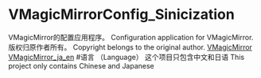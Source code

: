 # VMagicMirrorConfig_Sinicization
VMagicMirror的配置应用程序。 
Configuration application for VMagicMirror.
版权归原作者所有。 
Copyright belongs to the original author.
[VMagicMirror](https://github.com/malaybaku/VMagicMirror)
[VMagicMirror_ja_en](https://github.com/malaybaku/VMagicMirrorConfig)
#语言  （Language）
这个项目只包含中文和日语
This project only contains Chinese and Japanese

